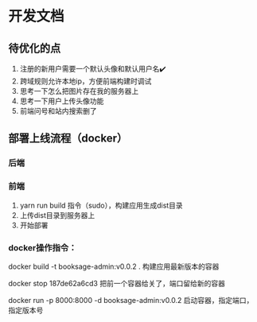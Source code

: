 # 开发文档

## 待优化的点

1. 注册的新用户需要一个默认头像和默认用户名✔️
2. 跨域规则允许本地ip，方便前端构建时调试
3. 思考一下怎么把图片存在我的服务器上
4. 思考一下用户上传头像功能
5. 前端问号和站内搜索删了















## 部署上线流程（docker）

### 后端







### 前端

1. yarn run build 指令（sudo），构建应用生成dist目录
2. 上传dist目录到服务器上
3. 开始部署

### docker操作指令：

docker build -t booksage-admin:v0.0.2 . 构建应用最新版本的容器

docker stop 187de62a6cd3  把前一个容器给关了，端口留给新的容器

docker run -p 8000:8000 -d booksage-admin:v0.0.2 启动容器，指定端口，指定版本号
